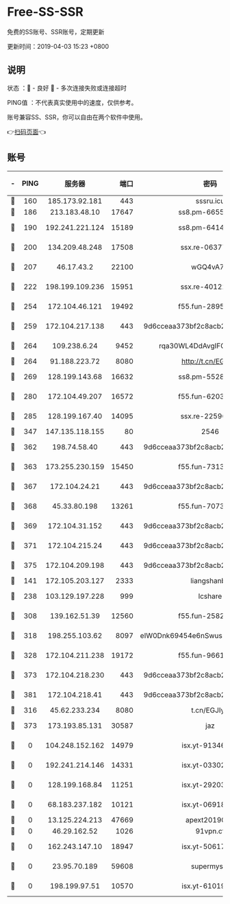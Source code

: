 # Free-SS-SSR

免费的SS账号、SSR账号，定期更新

更新时间：2019-04-03 15:23 +0800

## 说明

状态     ：🙂 - 良好 🙁 - 多次连接失败或连接超时

PING值   ：不代表真实使用中的速度，仅供参考。

账号兼容SS、SSR，你可以自由在两个软件中使用。

👉[扫码页面](https://liesauer.github.io/Free-SS-SSR/)👈

## 账号

|-|PING|服务器|端口|密码|加密方式|区域|
|:----:|:----:|:-----:|-----:|:----:|:----:|:----:|
|🙂|160|185.173.92.181|443|sssru.icu|rc4-md5|RU|
|🙂|186|213.183.48.10|17647|ss8.pm-66557674|rc4-md5|RU|
|🙂|190|192.241.221.124|15189|ss8.pm-64148140|aes-256-cfb|US|
|🙂|200|134.209.48.248|17508|ssx.re-06377061|aes-256-cfb|US|
|🙂|207|46.17.43.2|22100|wGQ4vA7D|aes-256-gcm|RU|
|🙂|222|198.199.109.236|15951|ssx.re-40122828|aes-256-cfb|US|
|🙂|254|172.104.46.121|19492|f55.fun-28953423|aes-256-cfb|SG|
|🙂|259|172.104.217.138|443|9d6cceaa373bf2c8acb22e60b6a58be6|aes-256-cfb|US|
|🙂|264|109.238.6.24|9452|rqa30WL4DdAvgIFG6Fs3znzTa|aes-256-cfb|FR|
|🙂|264|91.188.223.72|8080|http://t.cn/EGJIyrl|rc4-md5|RU|
|🙂|269|128.199.143.68|16632|ss8.pm-55286223|aes-256-cfb|SG|
|🙂|280|172.104.49.207|16572|f55.fun-62039376|aes-256-cfb|SG|
|🙂|285|128.199.167.40|14095|ssx.re-22596370|aes-256-cfb|SG|
|🙂|347|147.135.118.155|80|2546|chacha20|US|
|🙂|362|198.74.58.40|443|9d6cceaa373bf2c8acb22e60b6a58be6|aes-256-cfb|US|
|🙂|363|173.255.230.159|15450|f55.fun-73133420|aes-256-cfb|US|
|🙂|367|172.104.24.21|443|9d6cceaa373bf2c8acb22e60b6a58be6|aes-256-cfb|US|
|🙂|368|45.33.80.198|13261|f55.fun-70732084|aes-256-cfb|US|
|🙂|369|172.104.31.152|443|9d6cceaa373bf2c8acb22e60b6a58be6|aes-256-cfb|US|
|🙂|371|172.104.215.24|443|9d6cceaa373bf2c8acb22e60b6a58be6|aes-256-cfb|US|
|🙂|375|172.104.209.198|443|9d6cceaa373bf2c8acb22e60b6a58be6|aes-256-cfb|US|
|🙂|141|172.105.203.127|2333|liangshanbo|chacha20|JP|
|🙂|238|103.129.197.228|999|lcshare|aes-256-cfb|US|
|🙂|308|139.162.51.39|12560|f55.fun-25829930|aes-256-cfb|SG|
|🙂|318|198.255.103.62|8097|eIW0Dnk69454e6nSwuspv9DmS201tQ0D|aes-256-cfb|US|
|🙂|328|172.104.211.238|19172|f55.fun-96617780|aes-256-cfb|US|
|🙂|373|172.104.218.230|443|9d6cceaa373bf2c8acb22e60b6a58be6|aes-256-cfb|US|
|🙂|381|172.104.218.41|443|9d6cceaa373bf2c8acb22e60b6a58be6|aes-256-cfb|US|
|🙁|316|45.62.233.234|8080|t.cn/EGJIyrl|rc4-md5|CA|
|🙁|373|173.193.85.131|30587|jaz|aes-256-cfb|US|
|🙁|0|104.248.152.162|14979|isx.yt-91346300|aes-256-cfb|SG|
|🙁|0|192.241.214.146|14331|isx.yt-03302114|aes-256-cfb|US|
|🙁|0|128.199.168.84|11251|isx.yt-29203965|aes-256-cfb|SG|
|🙁|0|68.183.237.182|10121|isx.yt-06918011|aes-256-cfb|SG|
|🙁|0|13.125.224.213|47669|apext2019001|chacha20|KR|
|🙁|0|46.29.162.52|1026|91vpn.cf|rc4-md5|RU|
|🙁|0|162.243.147.10|18947|isx.yt-50617659|aes-256-cfb|US|
|🙁|0|23.95.70.189|59608|supermyssr|chacha20-ietf|US|
|🙁|0|198.199.97.51|10570|isx.yt-61019132|aes-256-cfb|US|
